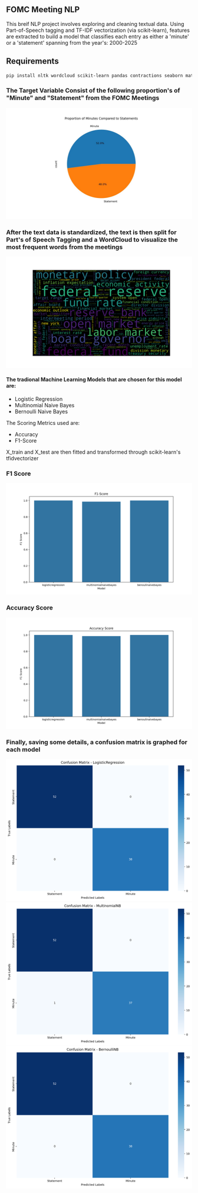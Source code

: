 ## FOMC Meeting NLP
This breif NLP project involves exploring and cleaning textual data. Using Part-of-Speech tagging and TF-IDF vectorization (via scikit-learn), features are extracted to build a model that classifies each entry as either a 'minute' or a 'statement' spanning from the year's: 2000-2025

## Requirements
```bash
pip install nltk wordcloud scikit-learn pandas contractions seaborn matplotlib
```


### The Target Variable Consist of the following proportion's of "Minute" and "Statement" from the FOMC Meetings

![piechart](images/pie_chart.jpg)

### After the text data is standardized, the text is then split for Part's of Speech Tagging and a WordCloud to visualize the most frequent words from the meetings
![WordCloud](images/wordcloud.png)

#### The tradional Machine Learning Models that are chosen for this model are:
* Logistic Regression
* Multinomial Naive Bayes
* Bernoulli Naive Bayes

The Scoring Metrics used are:
* Accuracy
* F1-Score


X_train and X_test are then fitted and transformed through scikit-learn's tfidvectorizer
### F1 Score
![f1_score](images\results_f1_score.png)

### Accuracy Score
![accuracy_scores](images\results_accuracy.png)

### Finally, saving some details, a confusion matrix is graphed for each model
![logistic regression](images\lr_confusion_matrix.png)
![MultiNomialNaiveBayes](images\MultinomialNaiveBayes_confusionmatrix.png)
![BernouliNaiveBayes](images\BernouliNaiveBayes_confusion_matrix.png)
